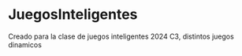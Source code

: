 # JuegosInteligentes
Creado para la clase de juegos inteligentes 2024 C3, distintos juegos dinamicos
